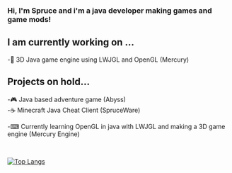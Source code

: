 ### Hi, I'm Spruce and i'm a java developer making games and game mods!

## I am currently working on ...
-🚂 3D Java game engine using LWJGL and OpenGL (Mercury) <br/>

## Projects on hold...
-🎮 Java based adventure game (Abyss) <br/>
-☕ Minecraft Java Cheat Client (SpruceWare) <br/>

-⌨ Currently learning OpenGL in java with LWJGL and making a 3D game engine (Mercury Engine) <br/>

<br/>

[![Top Langs](https://github-readme-stats.vercel.app/api/top-langs/?username=sprucewaredev&layout=compact&theme=merko)](https://github.com/anuraghazra/github-readme-stats)


